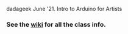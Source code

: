 dadageek June '21.  Intro to Arduino for Artists  
   
### See the [wiki](https://github.com/BleepLabs/dadageek-June_21/wiki) for all the class info.   

